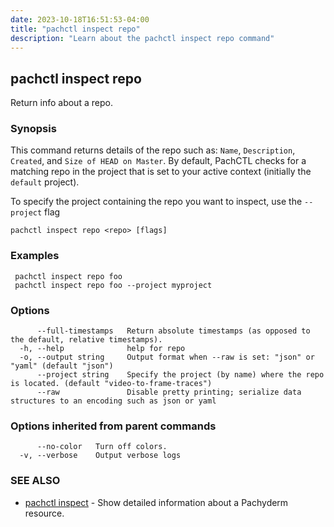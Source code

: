 ```yaml
---
date: 2023-10-18T16:51:53-04:00
title: "pachctl inspect repo"
description: "Learn about the pachctl inspect repo command"
---
```


## pachctl inspect repo

Return info about a repo.

### Synopsis

This command returns details of the repo such as: `Name`, `Description`, `Created`, and `Size of HEAD on Master`. By default, PachCTL checks for a matching repo in the project that is set to your active context (initially the `default` project).

 To specify the project containing the repo you want to inspect, use the `--project` flag 


```
pachctl inspect repo <repo> [flags]
```

### Examples

```
 pachctl inspect repo foo  
 pachctl inspect repo foo --project myproject
```

### Options

```
      --full-timestamps   Return absolute timestamps (as opposed to the default, relative timestamps).
  -h, --help              help for repo
  -o, --output string     Output format when --raw is set: "json" or "yaml" (default "json")
      --project string    Specify the project (by name) where the repo is located. (default "video-to-frame-traces")
      --raw               Disable pretty printing; serialize data structures to an encoding such as json or yaml
```

### Options inherited from parent commands

```
      --no-color   Turn off colors.
  -v, --verbose    Output verbose logs
```

### SEE ALSO

* [pachctl inspect](../pachctl_inspect)	 - Show detailed information about a Pachyderm resource.

